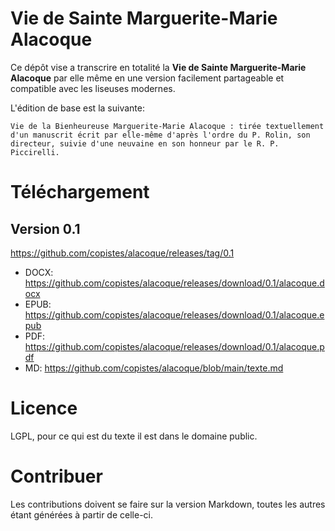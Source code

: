# Vie de Sainte Marguerite-Marie Alacoque

Ce dépôt vise a transcrire en totalité
la **Vie de Sainte Marguerite-Marie Alacoque** par elle même en une version facilement partageable et compatible avec les liseuses modernes.

L'édition de base est la suivante:

````
Vie de la Bienheureuse Marguerite-Marie Alacoque : tirée textuellement d'un manuscrit écrit par elle-même d'après l'ordre du P. Rolin, son directeur, suivie d'une neuvaine en son honneur par le R. P. Piccirelli.
````
# Téléchargement

## Version 0.1

https://github.com/copistes/alacoque/releases/tag/0.1

- DOCX: https://github.com/copistes/alacoque/releases/download/0.1/alacoque.docx
- EPUB: https://github.com/copistes/alacoque/releases/download/0.1/alacoque.epub
- PDF: https://github.com/copistes/alacoque/releases/download/0.1/alacoque.pdf
- MD: https://github.com/copistes/alacoque/blob/main/texte.md

# Licence

LGPL, pour ce qui est du texte il est dans le domaine public.

# Contribuer

Les contributions doivent se faire sur la version Markdown, toutes les autres étant générées à partir de celle-ci.
